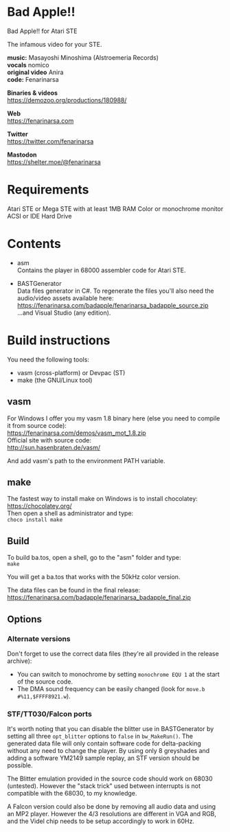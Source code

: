 # Bad Apple!!

Bad Apple!! for Atari STE

The infamous video for your STE.

**music:** Masayoshi Minoshima (Alstroemeria Records)  
**vocals** nomico  
**original video** Anira  
**code:** Fenarinarsa  

**Binaries & videos**  
https://demozoo.org/productions/180988/

**Web**  
https://fenarinarsa.com  

**Twitter**  
https://twitter.com/fenarinarsa  

**Mastodon**  
https://shelter.moe/@fenarinarsa


# Requirements

Atari STE or Mega STE with at least 1MB RAM
Color or monochrome monitor
ACSI or IDE Hard Drive


# Contents

- asm  
Contains the player in 68000 assembler code for Atari STE.

- BASTGenerator  
Data files generator in C#. To regenerate the files you'll also need the audio/video assets available here:  
https://fenarinarsa.com/badapple/fenarinarsa_badapple_source.zip  
...and Visual Studio (any edition).


# Build instructions

You need the following tools:  
- vasm (cross-platform) or Devpac (ST)  
- make (the GNU/Linux tool)  

## vasm

For Windows I offer you my vasm 1.8 binary here (else you need to compile it from source code):  
https://fenarinarsa.com/demos/vasm_mot_1.8.zip  
Official site with source code:  
http://sun.hasenbraten.de/vasm/

And add vasm's path to the environment PATH variable. 

## make

The fastest way to install make on Windows is to install chocolatey:  
https://chocolatey.org/  
Then open a shell as administrator and type:  
`choco install make`

## Build

To build ba.tos, open a shell, go to the "asm" folder and type:  
`make`

You will get a ba.tos that works with the 50kHz color version.

The data files can be found in the final release:  
https://fenarinarsa.com/badapple/fenarinarsa_badapple_final.zip

## Options

### Alternate versions

Don't forget to use the correct data files (they're all provided in the release archive):
- You can switch to monochrome by setting ```monochrome EQU 1``` at the start of the source code.  
- The DMA sound frequency can be easily changed (look for ```move.b #%11,$FFFF8921.w```). 

### STF/TT030/Falcon ports

It's worth noting that you can disable the blitter use in BASTGenerator by setting all three ```opt_blitter``` options to ```false``` in ```bw_MakeRun()```. The generated data file will only contain software code for delta-packing without any need to change the player. By using only 8 greyshades and adding a software YM2149 sample replay, an STF version should be possible.  

The Blitter emulation provided in the source code should work on 68030 (untested). However the "stack trick" used between interrupts is not compatible with the 68030, to my knowledge.

A Falcon version could also be done by removing all audio data and using an MP2 player. However the 4/3 resolutions are different in VGA and RGB, and the Videl chip needs to be setup accordingly to work in 60Hz.

